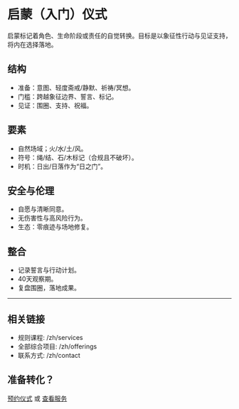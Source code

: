 # 启蒙（入门）仪式

启蒙标记着角色、生命阶段或责任的自觉转换。目标是以象征性行动与见证支持，将内在选择落地。

## 结构
- 准备：意图、轻度斋戒/静默、祈祷/冥想。
- 门槛：跨越象征边界、誓言、标记。
- 见证：围圈、支持、祝福。

## 要素
- 自然场域；火/水/土/风。
- 符号：绳/结、石/木标记（合规且不破坏）。
- 时机：日出/日落作为“日之门”。

## 安全与伦理
- 自愿与清晰同意。
- 无伤害性与高风险行为。
- 生态：零痕迹与场地修复。

## 整合
- 记录誓言与行动计划。
- 40天观察期。
- 复盘围圈，落地成果。

---

## 相关链接
- 规则课程: /zh/services
- 全部综合项目: /zh/offerings
- 联系方式: /zh/contact

## 准备转化？
[预约仪式](/zh/contact) 或 [查看服务](/zh/services)

